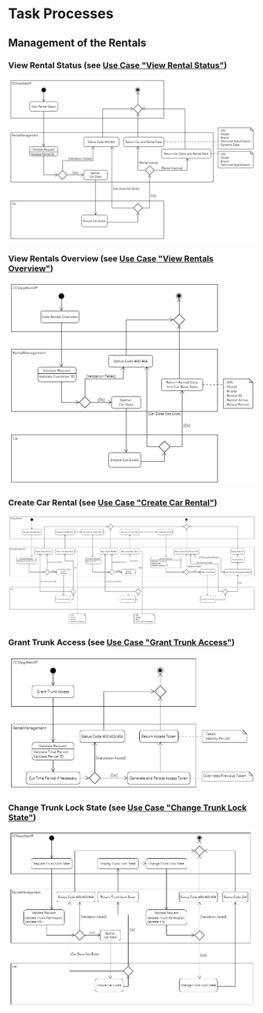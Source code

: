 # Task Processes

## Management of the Rentals

### View Rental Status (see [Use Case "View Rental Status"](https://github.com/ccsapp/docs/blob/main/pages/use_case_view_rental_status.md))

![](../figures/task_process_view_rental_status.png)

### View Rentals Overview (see [Use Case "View Rentals Overview"](https://github.com/ccsapp/docs/blob/main/pages/use_case_view_rentals_overview.md))

![](../figures/task_process_view_rentals_overview.png)

### Create Car Rental (see [Use Case "Create Car Rental"](https://github.com/ccsapp/docs/blob/main/pages/use_case_create_car_rental.md))

![](../figures/task_process_create_car_rental.png)

### Grant Trunk Access (see [Use Case "Grant Trunk Access"](https://github.com/ccsapp/docs/blob/main/pages/use_case_grant_trunk_access.md))

![](../figures/task_process_grant_trunk_access.png)

### Change Trunk Lock State (see [Use Case "Change Trunk Lock State"](https://github.com/ccsapp/docs/blob/main/pages/use_case_change_trunk_lock_state.md))

![](../figures/task_process_change_trunk_state.png)

